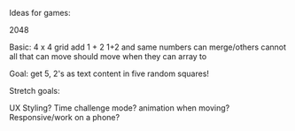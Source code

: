 Ideas for games:

2048

Basic: 
4 x 4 grid
add 1 + 2
1+2 and same numbers can merge/others cannot
all that can move should move when they can
array to

Goal:
get 5, 2's as text content in five random squares!


Stretch goals:


UX
Styling?
Time challenge mode?
animation when moving?
Responsive/work on a phone?


